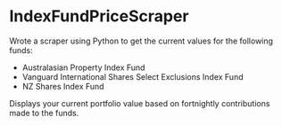 # IndexFundPriceScraper

Wrote a scraper using Python to get the current values for the following funds:

* Australasian Property Index Fund
* Vanguard International Shares Select Exclusions Index Fund
* NZ Shares Index Fund

Displays your current portfolio value based on fortnightly contributions made to the funds. 
